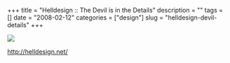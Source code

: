 +++
title = "Helldesign :: The Devil is in the Details"
description = ""
tags = []
date = "2008-02-12"
categories = ["design"]
slug = "helldesign-devil-details"
+++


 

  <div id="screens-thumbs" class="clearfix">
    <div class="txt-center" id="design-submission"><a href="http://helldesign.net/"><img id='bluga-thumbnail-1157' class='bluga-thumbnail large' src='//media.konigi.com/bluga/
wt47f303ee4e95d_0.jpg'/></a></div>  
  </div>   
<p><a href="http://helldesign.net/">http://helldesign.net/</a></p>




